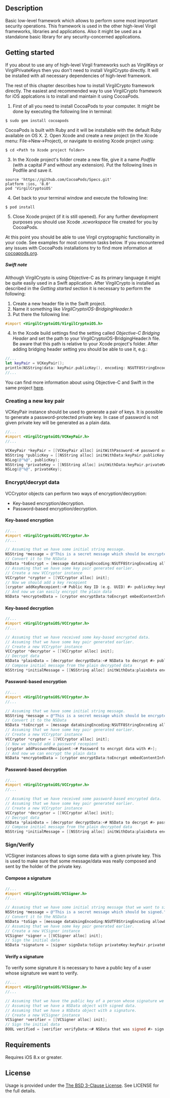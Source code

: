 ## Description

Basic low-level framework which allows to perform some most important security operations. This framework is used in the other high-level Virgil frameworks, libraries and applications. Also it might be used as a standalone basic library for any security-concerned applications.

## Getting started

If you about to use any of high-level Virgil frameworks such as VirgilKeys or VirgilPrivateKeys then you don't need to install VirgilCrypto directly. It will be installed with all necessary dependencies of high-level framework.

The rest of this chapter describes how to install VirgilCrypto framework directly. 
The easiest and recommended way to use VirgilCrypto framework for iOS applcations is to install and maintain it using CocoaPods. 
1. First of all you need to install CocoaPods to your computer. It might be done by executing the following line in terminal:
```
$ sudo gem install cocoapods
``` 
CocoaPods is built with Ruby and it will be installable with the default Ruby available on OS X.
2. Open Xcode and create a new project (in the Xcode menu: File->New->Project), or navigate to existing Xcode project using:
```
$ cd <Path to Xcode project folder>
```
3. In the Xcode project's folder create a new file, give it a name *Podfile* (with a capital *P* and without any extension). Put the following lines in Podfile and save it.
```
source 'https://github.com/CocoaPods/Specs.git'
platform :ios, '8.0'
pod 'VirgilCryptoiOS'
```
4. Get back to your terminal window and execute the following line:
```
$ pod install
``` 
5. Close Xcode project (if it is still opened). For any further development purposes you should use Xcode *.xcworkspace* file created for you by CocoaPods. 

At this point you should be able to use Virgil cryptographic functionality in your code. See examples for most common tasks below.
If you encountered any issues with CocoaPods installations try to find more information at [cocoapods.org](https://guides.cocoapods.org/using/getting-started.html).

##### Swift note
Although VirgilCrypto is using Objective-C as its primary language it might be quite easily used in a Swift application.
After VirgilCrypto is installed as described in the *Getting started* section it is necessary to perform the following:
1. Create a new header file in the Swift project.
2. Name it something like *VirgilCryptoiOS-BridgingHeader.h*
3. Put there the following line:
``` objective-c
#import <VirgilCryptoiOS/VirgilCryptoiOS.h>
```
4. In the Xcode build settings find the setting called *Objective-C Bridging Header* and set the path to your VirgilCryptoiOS-BridgingHeader.h file. Be aware that this path is relative to your Xcode project's folder. After adding bridging header setting you should be able to use it, e.g.:
```swift
//...
let keyPair = VCKeyPair();
println(NSString(data: keyPair.publicKey(), encoding: NSUTF8StringEncoding))
//...
```

You can find more information about using Objective-C and Swift in the same project [here](https://developer.apple.com/library/ios/documentation/Swift/Conceptual/BuildingCocoaApps/MixandMatch.html).  

### Creating a new key pair

VCKeyPair instance should be used to generate a pair of keys. It is possible to generate a password-protected private key. In case of password is not given private key will be generated as a plain data. 

```objective-c
//...
#import <VirgilCryptoiOS/VCKeyPair.h>
//...

VCKeyPair *keyPair = [[VCKeyPair alloc] initWithPassword:<# password or nil #>];
NSString *publicKey = [[NSString alloc] initWithData:keyPair.publicKey encoding:NSUTF8StringEncoding];
NSLog(@"%@", publicKey);
NSString *privateKey = [[NSString alloc] initWithData:keyPair.privateKey encoding:NSUTF8StringEncoding];
NSLog(@"%@", privateKey);
```

### Encrypt/decrypt data

VCCryptor objects can perform two ways of encryption/decryption:

- Key-based encryption/decryption.
- Password-based encryption/decryption.

#### Key-based encryption

```objective-c
//...
#import <VirgilCryptoiOS/VCCryptor.h>
//...

// Assuming that we have some initial string message.
NSString *message = @"This is a secret message which should be encrypted.";
// Convert it to the NSData
NSData *toEncrypt = [message dataUsingEncoding:NSUTF8StringEncoding allowLossyConversion:NO];
// Assuming that we have some key pair generated earlier.
// Create a new VCCryptor instance
VCCryptor *cryptor = [[VCCryptor alloc] init];
// Now we should add a key recepient
[cryptor addKeyRecepient:<# Public Key ID (e.g. UUID) #> publicKey:keyPair.publicKey];
// And now we can easily encrypt the plain data
NSData *encryptedData = [cryptor encryptData:toEncrypt embedContentInfo:@YES];
```

#### Key-based decryption

```objective-c
//...
#import <VirgilCryptoiOS/VCCryptor.h>
//...

// Assuming that we have received some key-based encrypted data.
// Assuming that we have some key pair generated earlier.
// Create a new VCCryptor instance
VCCryptor *decryptor = [[VCCryptor alloc] init];
// Decrypt data
NSData *plainData = [decryptor decryptData:<# NSData to decrypt #> publicKeyId:<# Public Key ID (e.g. UUID) #> privateKey:keyPair.privateKey keyPassword:<# Private key password or nil #>];
// Compose initial message from the plain decrypted data
NSString *initialMessage = [[NSString alloc] initWithData:plainData encoding:NSUTF8StringEncoding];
```

#### Password-based encryption

```objective-c
//...
#import <VirgilCryptoiOS/VCCryptor.h>
//...

// Assuming that we have some initial string message.
NSString *message = @"This is a secret message which should be encrypted with password-based encryption.";
// Convert it to the NSData
NSData *toEncrypt = [message dataUsingEncoding:NSUTF8StringEncoding allowLossyConversion:NO];
// Assuming that we have some key pair generated earlier.
// Create a new VCCryptor instance
VCCryptor *cryptor = [[VCCryptor alloc] init];
// Now we should add a password recepient
[cryptor addPasswordRecipient:<# Password to encrypt data with #>];
// And now we can encrypt the plain data
NSData *encryptedData = [cryptor encryptData:toEncrypt embedContentInfo:@YES];
```

#### Password-based decryption

```objective-c
//...
#import <VirgilCryptoiOS/VCCryptor.h>
//...

// Assuming that we have received some password-based encrypted data.
// Assuming that we have some key pair generated earlier.
// Create a new VCCryptor instance
VCCryptor *decryptor = [[VCCryptor alloc] init];
// Decrypt data
NSData *plainData = [decryptor decryptData:<# NSData to decrypt #> password:<# Password used to encrypt the data #>];
// Compose initial message from the plain decrypted data
NSString *initialMessage = [[NSString alloc] initWithData:plainData encoding:NSUTF8StringEncoding];
```

### Sign/Verify

VCSigner instances allows to sign some data with a given private key. This is used to make sure that some message/data was really composed and sent by the holder of the private key.

#### Compose a signature

```objective-c
//...
#import <VirgilCryptoiOS/VCSigner.h>
//...

// Assuming that we have some initial string message that we want to sign.
NSString *message = @"This is a secret message which should be signed.";
// Convert it to the NSData
NSData *toSign = [message dataUsingEncoding:NSUTF8StringEncoding allowLossyConversion:NO];
// Assuming that we have some key pair generated earlier.
// Create a new VCSigner instance
VCSigner *signer = [[VCSigner alloc] init];
// Sign the initial data
NSData *signature = [signer signData:toSign privateKey:keyPair.privateKey keyPassword:<# Private key password or nil #>];
```

#### Verify a signature

To verify some signature it is necessary to have a public key of a user whose signature we want to verify. 

```objective-c
//...
#import <VirgilCryptoiOS/VCSigner.h>
//...

// Assuming that we have the public key of a person whose signature we need to verify
// Assuming that we have a NSData object with signed data.
// Assuming that we have a NSData object with a signature.
// Create a new VCSigner instance
VCSigner *verifier = [[VCSigner alloc] init];
// Sign the initial data
BOOL verified = [verifier verifyData:<# NSData that was signed #> sign:<# NSData with the signature #> publicKey:<# NSData with public key #>];
```

## Requirements

Requires iOS 8.x or greater.

## License

Usage is provided under the [The BSD 3-Clause License](http://opensource.org/licenses/BSD-3-Clause). See LICENSE for the full details.